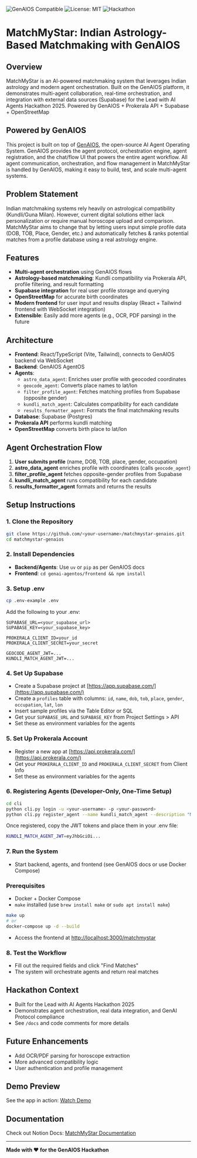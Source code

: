 ![GenAIOS Compatible](https://img.shields.io/badge/GenAIOS-Compatible-brightgreen)
![License: MIT](https://img.shields.io/badge/license-MIT-blue.svg)
![Hackathon](https://img.shields.io/badge/Lead_with_AI_Agents_2025-Project-orange)
# MatchMyStar: Indian Astrology-Based Matchmaking with GenAIOS

## Overview
MatchMyStar is an AI-powered matchmaking system that leverages Indian astrology and modern agent orchestration. Built on the GenAIOS platform, it demonstrates multi-agent collaboration, real-time orchestration, and integration with external data sources (Supabase) for the Lead with AI Agents Hackathon 2025.
Powered by GenAIOS + Prokerala API + Supabase + OpenStreetMap

## Powered by GenAIOS
This project is built on top of [GenAIOS](https://github.com/genai-works-org/genai-agentos), the open-source AI Agent Operating System. GenAIOS provides the agent protocol, orchestration engine, agent registration, and the chat/flow UI that powers the entire agent workflow. All agent communication, orchestration, and flow management in MatchMyStar is handled by GenAIOS, making it easy to build, test, and scale multi-agent systems.

## Problem Statement
Indian matchmaking systems rely heavily on astrological compatibility (Kundli/Guna Milan). However, current digital solutions either lack personalization or require manual horoscope upload and comparison.
MatchMyStar aims to change that by letting users input simple profile data (DOB, TOB, Place, Gender, etc.) and automatically fetches & ranks potential matches from a profile database using a real astrology engine.

## Features
- **Multi-agent orchestration** using GenAIOS flows
- **Astrology-based matchmaking**: Kundli compatibility via Prokerala API, profile filtering, and result formatting
- **Supabase integration** for real user profile storage and querying
- **OpenStreetMap** for accurate birth coordinates
- **Modern frontend** for user input and results display (React + Tailwind frontend with WebSocket integration)
- **Extensible**: Easily add more agents (e.g., OCR, PDF parsing) in the future

## Architecture
- **Frontend**: React/TypeScript (Vite, Tailwind), connects to GenAIOS backend via WebSocket
- **Backend**: GenAIOS AgentOS
- **Agents**:
  - `astro_data_agent`: Enriches user profile with geocoded coordinates
  - `geocode_agent`: Converts place names to lat/lon
  - `filter_profile_agent`: Fetches matching profiles from Supabase (opposite gender)
  - `kundli_match_agent`: Calculates compatibility for each candidate
  - `results_formatter_agent`: Formats the final matchmaking results
- **Database**: Supabase (Postgres)
- **Prokerala API** performs kundli matching
- **OpenStreetMap** converts birth place to lat/lon

## Agent Orchestration Flow
1. **User submits profile** (name, DOB, TOB, place, gender, occupation)
2. **astro_data_agent** enriches profile with coordinates (calls `geocode_agent`)
3. **filter_profile_agent** fetches opposite-gender profiles from Supabase
4. **kundli_match_agent** runs compatibility for each candidate
5. **results_formatter_agent** formats and returns the results

## Setup Instructions

### 1. Clone the Repository
```bash
git clone https://github.com/<your-username>/matchmystar-genaios.git
cd matchmystar-genaios
```

### 2. Install Dependencies
- **Backend/Agents**: Use `uv` or `pip` as per GenAIOS docs
- **Frontend**: `cd genai-agentos/frontend && npm install`

### 3. Setup .env
```bash
cp .env-example .env
```

Add the following to your .env:
```env
SUPABASE_URL=<your_supabase_url>
SUPABASE_KEY=<your_supabase_key>

PROKERALA_CLIENT_ID=your_id
PROKERALA_CLIENT_SECRET=your_secret

GEOCODE_AGENT_JWT=...
KUNDLI_MATCH_AGENT_JWT=...
```

### 4. Set Up Supabase
- Create a Supabase project at [https://app.supabase.com/](https://app.supabase.com/)
- Create a `profiles` table with columns: `id`, `name`, `dob`, `tob`, `place`, `gender`, `occupation`, `lat`, `lon`
- Insert sample profiles via the Table Editor or SQL
- Get your `SUPABASE_URL` and `SUPABASE_KEY` from Project Settings > API
- Set these as environment variables for the agents

### 5. Set Up Prokerala Account
- Register a new app at [https://api.prokerala.com/](https://api.prokerala.com/)
- Get your `PROKERALA_CLIENT_ID` and `PROKERALA_CLIENT_SECRET` from Client Info
- Set these as environment variables for the agents

### 6. Registering Agents (Developer-Only, One-Time Setup)
```bash
cd cli
python cli.py login -u <your-username> -p <your-password>
python cli.py register_agent --name kundli_match_agent --description "Matches kundlis using Prokerala"
```
Once registered, copy the JWT tokens and place them in your .env file:
```bash
KUNDLI_MATCH_AGENT_JWT=eyJhbGciOi...
```

### 7. Run the System
- Start backend, agents, and frontend (see GenAIOS docs or use Docker Compose)
### Prerequisites
- Docker + Docker Compose
- `make` installed (use `brew install make` or `sudo apt install make`)
```bash
make up
# or
docker-compose up -d --build
```
- Access the frontend at [http://localhost:3000/matchmystar](http://localhost:3000/matchmystar)

### 8. Test the Workflow
- Fill out the required fields and click "Find Matches"
- The system will orchestrate agents and return real matches

## Hackathon Context
- Built for the Lead with AI Agents Hackathon 2025
- Demonstrates agent orchestration, real data integration, and GenAI Protocol compliance
- See `/docs` and code comments for more details

## Future Enhancements
- Add OCR/PDF parsing for horoscope extraction
- More advanced compatibility logic
- User authentication and profile management

## Demo Preview
See the app in action: [Watch Demo](https://www.loom.com/share/17930b95747444b8b66152f866eb8905?sid=3da2aeae-8067-497c-8c01-e55a56b2794c)

## Documentation
Check out Notion Docs: [MatchMyStar Documentation](https://www.notion.so/MatchMyStar-GenAIOS-Hackathon-Submission-22f043af801e80f683cbd643542431b5?source=copy_link)

---

**Made with ❤️ for the GenAIOS Hackathon**
